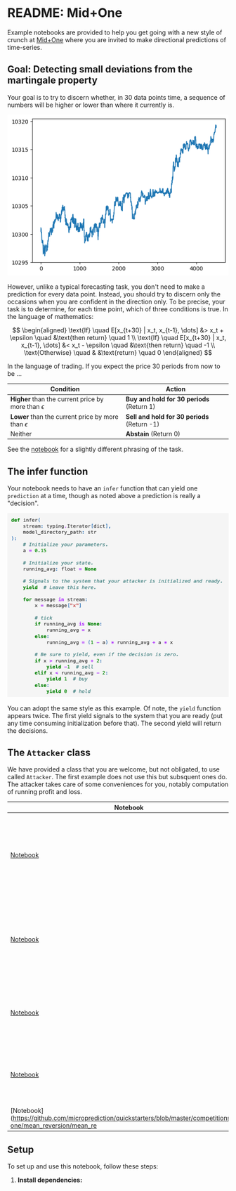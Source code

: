 # README: Mid+One

Example notebooks are provided to help you get going with a new style of crunch at [Mid+One](  ) where you are invited to make directional predictions of time-series. 

## Goal: Detecting small deviations from the martingale property 

Your goal is to try to discern whether, in 30 data points time, a sequence of numbers will be higher or lower than where it currently is. 

![Time Series](https://github.com/microprediction/endersnotebooks/blob/main/assets/images/timeseries.png?raw=true)

However, unlike a typical forecasting task, you don't need to make a prediction for every data point. Instead, you should try to discern only the occasions when you are confident in the direction only. To be precise, your
task is to determine, for each time point, which of three conditions is true. In the language of mathematics:

$$
\begin{aligned}
\text{If} \quad E[x_{t+30} | x_t, x_{t-1}, \dots] &> x_t + \epsilon \quad &\text{then return} \quad 1 \\
\text{If} \quad E[x_{t+30} | x_t, x_{t-1}, \dots] &< x_t - \epsilon \quad &\text{then return} \quad -1 \\
\text{Otherwise} \quad  & &\text{return} \quad 0
\end{aligned}
$$

In the language of trading. If you expect the price $30$ periods from now to be ...

| Condition | Action |
| --- | --- |
| **Higher** than the current price by more than $\epsilon$ | **Buy and hold for 30 periods** (Return 1) |
| **Lower** than the current price by more than $\epsilon$ | **Sell and hold for 30 periods** (Return -1) |
| Neither| **Abstain** (Return 0) |

See the [notebook](https://github.com/crunchdao/quickstarters/blob/master/competitions/mid-one/mean_reversion/mean_reversion.ipynb) for a slightly different phrasing of the task. 

## The infer function 

Your notebook needs to have an `infer` function that can yield one `prediction` at a time, though as noted above a prediction is really a "decision".  

![Infer](https://github.com/microprediction/endersnotebooks/blob/main/assets/images/infer.png?raw=true)

You can adopt the same style as this example. Of note, the `yield` function appears twice. The first yield signals to the system that you are ready (put any time consuming initialization before that). The second yield will return the decisions. 

## The `Attacker` class

We have provided a class that you are welcome, but not obligated, to use called `Attacker`. The first example does not use this but subsquent ones do. The attacker takes care of some conveniences for you, notably computation of running profit and loss. 

| Notebook | Description |
| --- | --- |
| [Notebook](https://github.com/microprediction/quickstarters/blob/master/competitions/mid-one/mean_reversion/mean_reversion.ipynb) | This notebook demonstrates a mean reversion strategy that predicts whether a time series will go up or down. |
| [Notebook](https://github.com/microprediction/quickstarters/blob/master/competitions/mid-one/mean_reversion/mean_reversion.ipynb) | Implements an attacker strategy using a deviation from martingale behavior to make buy, sell, or hold decisions. |
| [Notebook](https://github.com/microprediction/quickstarters/blob/master/competitions/mid-one/mean_reversion/mean_reversion.ipynb) | Shows how to process univariate time series data streams to detect trading opportunities. |
| [Notebook](https://github.com/microprediction/quickstarters/blob/master/competitions/mid-one/mean_reversion/mean_reversion.ipynb) | Includes the basic setup, data loading, and submission process for CrunchDAO competitions. |
| [Notebook](https://github.com/microprediction/quickstarters/blob/master/competitions/mid-one/mean_reversion/mean_re



## Setup

To set up and use this notebook, follow these steps:

1. **Install dependencies:**
